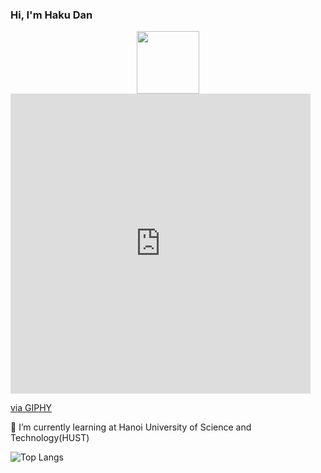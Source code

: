 ### Hi, I'm Haku Dan
<div id="header" align="center">
  <img src="https://media.giphy.com/media/M9gbBd9nbDrOTu1Mqx/giphy.gif" width="100"/>
</div>
<iframe src="https://giphy.com/embed/JIX9t2j0ZTN9S" width="480" height="480" frameBorder="0" class="giphy-embed" allowFullScreen></iframe><p><a href="https://giphy.com/gifs/JIX9t2j0ZTN9S">via GIPHY</a></p>
🌱 I’m currently learning at Hanoi University of Science and Technology(HUST)

![Top Langs](https://github-readme-stats.vercel.app/api/top-langs/?username=hakudan201&layout=compact)

<!--
**hakudan201/hakudan201** is a ✨ _special_ ✨ repository because its `README.md` (this file) appears on your GitHub profile.

Here are some ideas to get you started:

- 🔭 I’m currently working on ...
- 👯 I’m looking to collaborate on ...
- 🤔 I’m looking for help with ...
- 💬 Ask me about ...
- 📫 How to reach me: ...
- 😄 Pronouns: ...
- ⚡ Fun fact: ...
-->

